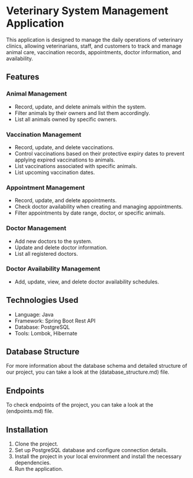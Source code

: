 # Veterinary System Management Application

This application is designed to manage the daily operations of veterinary clinics, allowing veterinarians, staff, and customers to track and manage animal care, vaccination records, appointments, doctor information, and availability.

## Features

### Animal Management
- Record, update, and delete animals within the system.
- Filter animals by their owners and list them accordingly.
- List all animals owned by specific owners.

### Vaccination Management
- Record, update, and delete vaccinations.
- Control vaccinations based on their protective expiry dates to prevent applying expired vaccinations to animals.
- List vaccinations associated with specific animals.
- List upcoming vaccination dates.

### Appointment Management
- Record, update, and delete appointments.
- Check doctor availability when creating and managing appointments.
- Filter appointments by date range, doctor, or specific animals.

### Doctor Management
- Add new doctors to the system.
- Update and delete doctor information.
- List all registered doctors.

### Doctor Availability Management
- Add, update, view, and delete doctor availability schedules.

## Technologies Used
- Language: Java
- Framework: Spring Boot Rest API
- Database: PostgreSQL
- Tools: Lombok, Hibernate
## Database Structure
For more information about the database schema and detailed structure of our project, you can take a look at the (database_structure.md) file.

## Endpoints
To check endpoints of the project, you can take a look at the (endpoints.md) file.
## Installation

1. Clone the project.
2. Set up PostgreSQL database and configure connection details.
3. Install the project in your local environment and install the necessary dependencies.
4. Run the application.


